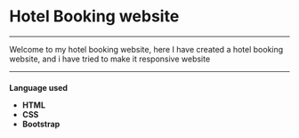 <H1> Hotel Booking website</h1>
<hr>
<p>
Welcome to my hotel booking website, here I have created a hotel booking website, and i have tried to make it responsive website
<hr>
<h4>
Language used

<ul>
<li>
HTML

<br>
<li>
CSS

<br>
<li>
Bootstrap
